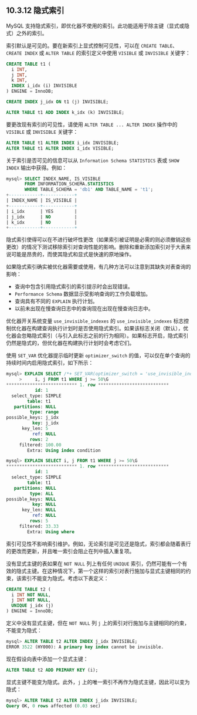 ## 10.3.12 隐式索引

MySQL 支持隐式索引，即优化器不使用的索引。此功能适用于除主键（显式或隐式）之外的索引。

索引默认是可见的。要在新索引上显式控制可见性，可以在 `CREATE TABLE`、`CREATE INDEX` 或 `ALTER TABLE` 的索引定义中使用 `VISIBLE` 或 `INVISIBLE` 关键字：

```sql
CREATE TABLE t1 (
  i INT,
  j INT,
  k INT,
  INDEX i_idx (i) INVISIBLE
) ENGINE = InnoDB;

CREATE INDEX j_idx ON t1 (j) INVISIBLE;

ALTER TABLE t1 ADD INDEX k_idx (k) INVISIBLE;
```

要更改现有索引的可见性，请使用 `ALTER TABLE ... ALTER INDEX` 操作中的 `VISIBLE` 或 `INVISIBLE` 关键字：

```sql
ALTER TABLE t1 ALTER INDEX i_idx INVISIBLE;
ALTER TABLE t1 ALTER INDEX i_idx VISIBLE;
```

关于索引是否可见的信息可以从 `Information Schema STATISTICS` 表或 `SHOW INDEX` 输出中获得。例如：

```sql
mysql> SELECT INDEX_NAME, IS_VISIBLE
       FROM INFORMATION_SCHEMA.STATISTICS
       WHERE TABLE_SCHEMA = 'db1' AND TABLE_NAME = 't1';
+------------+------------+
| INDEX_NAME | IS_VISIBLE |
+------------+------------+
| i_idx      | YES        |
| j_idx      | NO         |
| k_idx      | NO         |
+------------+------------+
```

隐式索引使得可以在不进行破坏性更改（如果索引被证明是必需的则必须撤销这些更改）的情况下测试移除索引对查询性能的影响。删除和重新添加索引对于大表来说可能是昂贵的，而使其隐式和显式是快速的原地操作。

如果隐式索引确实被优化器需要或使用，有几种方法可以注意到其缺失对表查询的影响：

- 查询中包含引用隐式索引的索引提示时会出现错误。
- `Performance Schema` 数据显示受影响查询的工作负载增加。
- 查询具有不同的 `EXPLAIN` 执行计划。
- 以前未出现在慢查询日志中的查询现在出现在慢查询日志中。

优化器开关系统变量 `use_invisible_indexes` 的 `use_invisible_indexes` 标志控制优化器在构建查询执行计划时是否使用隐式索引。如果该标志关闭（默认），优化器会忽略隐式索引（与引入此标志之前的行为相同）。如果标志开启，隐式索引仍然是隐式的，但优化器在构建执行计划时会考虑它们。

使用 `SET_VAR` 优化器提示临时更新 `optimizer_switch` 的值，可以仅在单个查询的持续时间内启用隐式索引，如下所示：

```sql
mysql> EXPLAIN SELECT /*+ SET_VAR(optimizer_switch = 'use_invisible_indexes=on') */
     >     i, j FROM t1 WHERE j >= 50\G
*************************** 1. row ***************************
           id: 1
  select_type: SIMPLE
        table: t1
   partitions: NULL
         type: range
possible_keys: j_idx
          key: j_idx
      key_len: 5
          ref: NULL
         rows: 2
     filtered: 100.00
        Extra: Using index condition

mysql> EXPLAIN SELECT i, j FROM t1 WHERE j >= 50\G
*************************** 1. row ***************************
           id: 1
  select_type: SIMPLE
        table: t1
   partitions: NULL
         type: ALL
possible_keys: NULL
          key: NULL
      key_len: NULL
          ref: NULL
         rows: 5
     filtered: 33.33
        Extra: Using where
```

索引可见性不影响索引维护。例如，无论索引是可见还是隐式，索引都会随着表行的更改而更新，并且唯一索引会阻止在列中插入重复项。

没有显式主键的表如果在 `NOT NULL` 列上有任何 `UNIQUE` 索引，仍然可能有一个有效的隐式主键。在这种情况下，第一个这样的索引对表行施加与显式主键相同的约束，该索引不能变为隐式。考虑以下表定义：

```sql
CREATE TABLE t2 (
  i INT NOT NULL,
  j INT NOT NULL,
  UNIQUE j_idx (j)
) ENGINE = InnoDB;
```

定义中没有显式主键，但在 `NOT NULL` 列 `j` 上的索引对行施加与主键相同的约束，不能变为隐式：

```sql
mysql> ALTER TABLE t2 ALTER INDEX j_idx INVISIBLE;
ERROR 3522 (HY000): A primary key index cannot be invisible.
```

现在假设向表中添加一个显式主键：

```sql
ALTER TABLE t2 ADD PRIMARY KEY (i);
```

显式主键不能变为隐式。此外，`j` 上的唯一索引不再作为隐式主键，因此可以变为隐式：

```sql
mysql> ALTER TABLE t2 ALTER INDEX j_idx INVISIBLE;
Query OK, 0 rows affected (0.03 sec)
```